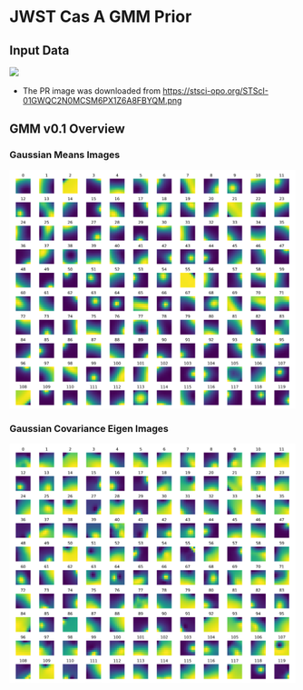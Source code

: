# JWST Cas A GMM Prior

## Input Data
![](data/jwst-cas-a.png)

- The PR image was downloaded from https://stsci-opo.org/STScI-01GWQC2N0MCSM6PX1Z6A8FBYQM.png


## GMM v0.1 Overview
### Gaussian Means Images
![](plots/gmm-means-jwst-cas-a-v0.1.png)

### Gaussian Covariance Eigen Images
![](plots/gmm-eigen-images-jwst-cas-a-v0.1.png)
